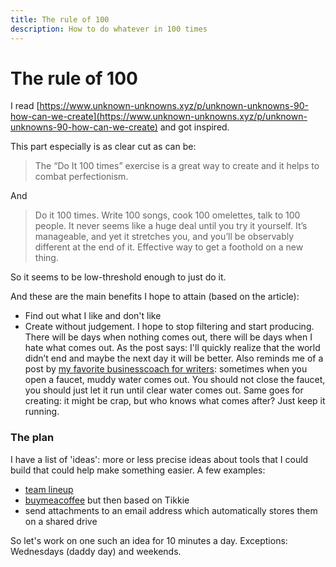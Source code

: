 ```yaml
---
title: The rule of 100
description: How to do whatever in 100 times
---
```


# The rule of 100

I read [https://www.unknown-unknowns.xyz/p/unknown-unknowns-90-how-can-we-create](https://www.unknown-unknowns.xyz/p/unknown-unknowns-90-how-can-we-create) and got inspired.

This part especially is as clear cut as can be:

> The “Do It 100 times” exercise is a great way to create and it helps to combat perfectionism.

And 

> Do it 100 times. Write 100 songs, cook 100 omelettes, talk to 100 people. It never seems like a huge deal until you try it yourself. It’s manageable, and yet it stretches you, and you’ll be observably different at the end of it. Effective way to get a foothold on a new thing.

So it seems to be low-threshold enough to just do it.

And these are the main benefits I hope to attain (based on the article):
* Find out what I like and don't like
* Create without judgement. I hope to stop filtering and start producing. There will be days when nothing comes out, there will be days when I hate what comes out. As the post says: I'll quickly realize that the world didn’t end and maybe the next day it will be better. Also reminds me of a post by [my favorite businesscoach for writers](https://brutalekraai.nl/): sometimes when you open a faucet, muddy water comes out. You should not close the faucet, you should just let it run until clear water comes out. Same goes for creating: it might be crap, but who knows what comes after? Just keep it running. 


### The plan

I have a list of 'ideas': more or less precise ideas about tools that I could build that could help make something easier. 
A few examples:

* [team lineup](https://team-lineup.g2software.nl/)
* [buymeacoffee](https://www.buymeacoffee.com/) but then based on Tikkie
* send attachments to an email address which automatically stores them on a shared drive

So let's work on one such an idea for 10 minutes a day. 
Exceptions: Wednesdays (daddy day) and weekends. 



